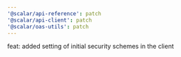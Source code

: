```yaml
---
'@scalar/api-reference': patch
'@scalar/api-client': patch
'@scalar/oas-utils': patch
---
```


feat: added setting of initial security schemes in the client

